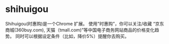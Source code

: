 shihuigou
=========

Shihuigou(时惠购)是一个Chrome 扩展。
使用"时惠购”，你可以关注/收藏 “京东商城(360buy.com), 天猫（tmall.com)”等中国电子商务网站商品的价格变化趋势。
同时可以根据设定条件（比如，降价5%）提醒你去购买。

